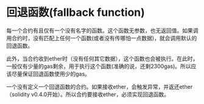 # 回退函数(fallback function)

每一个合约有且仅有一个没有名字的函数。这个函数无参数，也无返回值。如果调用合约时，没有匹配上任何一个函数(或者没有传哪怕一点数据)，就会调用默认的回退函数。

此外，当合约收到ether时（没有任何其它数据），这个函数也会被执行。在此时，一般仅有少量的gas剩余，用于执行这个函数(准确的说，还剩2300gas)。所以应该尽量保证回退函数使用少的gas。

一个没有定义一个回退函数的合约。如果接收ether，会触发异常，并返还ether（solidity v0.4.0开始）。所以合约要接收ether，必须实现回退函数。
